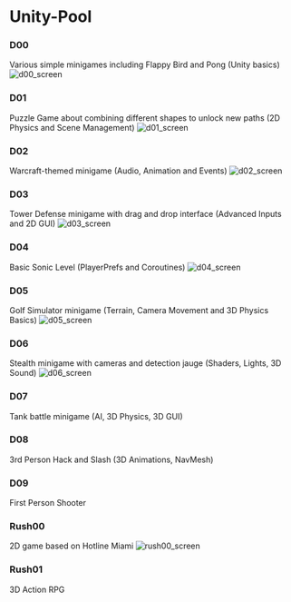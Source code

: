 # Unity-Pool

### D00
Various simple minigames including Flappy Bird and Pong (Unity basics)
![d00_screen](https://i.postimg.cc/9F6nNRKF/flappy.jpg)

### D01
Puzzle Game about combining different shapes to unlock new paths (2D Physics and Scene Management)
![d01_screen](https://i.postimg.cc/wTyrVcWG/puzzle.jpg)

### D02
Warcraft-themed minigame (Audio, Animation and Events)
![d02_screen](https://i.postimg.cc/5t1kfcfh/Warcraft.jpg)

### D03
Tower Defense minigame with drag and drop interface (Advanced Inputs and 2D GUI)
![d03_screen](https://i.postimg.cc/NfncGjnW/towerdefense.jpg)

### D04
Basic Sonic Level (PlayerPrefs and Coroutines)
![d04_screen](https://i.postimg.cc/K8tHXch7/sanic.jpg)

### D05
Golf Simulator minigame (Terrain, Camera Movement and 3D Physics Basics)
![d05_screen](https://i.postimg.cc/sx8Nzv2m/golf.jpg)

### D06
Stealth minigame with cameras and detection jauge (Shaders, Lights, 3D Sound)
![d06_screen](https://i.postimg.cc/25w96H6V/stealth.jpg)

### D07
Tank battle minigame (AI, 3D Physics, 3D GUI)

### D08
3rd Person Hack and Slash (3D Animations, NavMesh)

### D09
First Person Shooter

### Rush00
2D game based on Hotline Miami
![rush00_screen](https://i.postimg.cc/G3SNGSjD/RUSH00.jpg)

### Rush01
3D Action RPG

